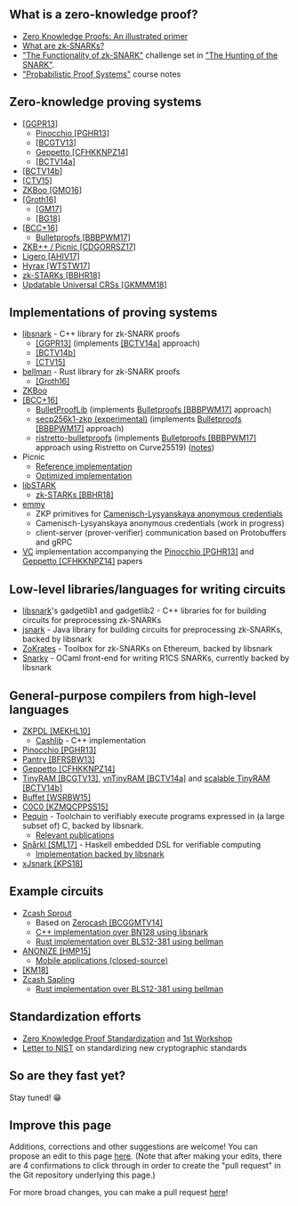 ## What is a zero-knowledge proof?

- [Zero Knowledge Proofs: An illustrated primer](https://blog.cryptographyengineering.com/2014/11/27/zero-knowledge-proofs-illustrated-primer/)
- [What are zk-SNARKs?](https://z.cash/technology/zksnarks.html)
- ["The Functionality of zk-SNARK"](http://qed-it.com/2017/07/challenge-one-the-functionality-of-zk-snark/) challenge set in ["The Hunting of the SNARK"](http://qed-it.com/2017/07/the-hunting-of-the-snark/).
- ["Probabilistic Proof Systems"](http://people.cs.georgetown.edu/jthaler/COSC544.html) course notes

## Zero-knowledge proving systems

- [[GGPR13]](https://eprint.iacr.org/2012/215)
  - [Pinocchio [PGHR13]](https://eprint.iacr.org/2013/279.pdf)
  - [[BCGTV13]](https://eprint.iacr.org/2013/507)
  - [Geppetto [CFHKKNPZ14]](https://eprint.iacr.org/2014/976)
  - [[BCTV14a]](http://eprint.iacr.org/2013/879)
- [[BCTV14b]](https://eprint.iacr.org/2014/595)
- [[CTV15]](https://eprint.iacr.org/2015/377)
- [ZKBoo [GMO16]](https://eprint.iacr.org/2016/163.pdf)
- [[Groth16]](https://eprint.iacr.org/2016/260.pdf)
  - [[GM17]](https://eprint.iacr.org/2017/540.pdf)
  - [[BG18]](https://eprint.iacr.org/2018/187)
- [[BCC+16]](https://eprint.iacr.org/2016/263.pdf)
  - [Bulletproofs [BBBPWM17]](https://web.stanford.edu/~buenz/pubs/bulletproofs.pdf)
- [ZKB++ / Picnic [CDGORRSZ17]](https://eprint.iacr.org/2017/279.pdf)
- [Ligero [AHIV17]](https://acmccs.github.io/papers/p2087-amesA.pdf)
- [Hyrax [WTSTW17]](https://eprint.iacr.org/2017/1132.pdf)
- [zk-STARKs [BBHR18]](https://eprint.iacr.org/2018/046)
- [Updatable Universal CRSs [GKMMM18]](https://eprint.iacr.org/2018/280)

## Implementations of proving systems

- [libsnark](https://github.com/scipr-lab/libsnark) - C++ library for zk-SNARK proofs
  - [[GGPR13]](https://eprint.iacr.org/2013/279.pdf) (implements [[BCTV14a]](http://eprint.iacr.org/2013/879) approach)
  - [[BCTV14b]](https://eprint.iacr.org/2014/595)
  - [[CTV15]](https://eprint.iacr.org/2015/377)
- [bellman](https://github.com/ebfull/bellman/) - Rust library for zk-SNARK proofs
  - [[Groth16]](https://eprint.iacr.org/2016/260.pdf)
- [ZKBoo](https://github.com/Sobuno/ZKBoo)
- [[BCC+16]](https://eprint.iacr.org/2016/263.pdf)
  - [BulletProofLib](https://github.com/bbuenz/BulletProofLib) (implements [Bulletproofs [BBBPWM17]](https://web.stanford.edu/~buenz/pubs/bulletproofs.pdf) approach)
  - [secp256k1-zkp (experimental)](https://github.com/ElementsProject/secp256k1-zkp/pull/16) (implements [Bulletproofs [BBBPWM17]](https://web.stanford.edu/~buenz/pubs/bulletproofs.pdf) approach)
  - [ristretto-bulletproofs](https://github.com/chain/ristretto-bulletproofs/) (implements [Bulletproofs [BBBPWM17]](https://web.stanford.edu/~buenz/pubs/bulletproofs.pdf) approach using Ristretto on Curve25519) ([notes](https://doc-internal.dalek.rs/ristretto_bulletproofs/notes/index.html))
- Picnic
  - [Reference implementation](https://github.com/Microsoft/Picnic)
  - [Optimized implementation](https://github.com/IAIK/Picnic)
- [libSTARK](https://github.com/elibensasson/libSTARK)
  - [zk-STARKs [BBHR18]](https://eprint.iacr.org/2018/046)
- [emmy](https://github.com/xlab-si/emmy)
  - ZKP primitives for [Camenisch-Lysyanskaya anonymous credentials](https://eprint.iacr.org/2001/019.pdf)
  - Camenisch-Lysyanskaya anonymous credentials (work in progress)
  - client-server (prover-verifier) communication based on Protobuffers and gRPC
- [VC](https://archive.codeplex.com/?p=vc) implementation accompanying the [Pinocchio [PGHR13]](https://eprint.iacr.org/2013/279.pdf) and [Geppetto [CFHKKNPZ14]](https://eprint.iacr.org/2014/976) papers

## Low-level libraries/languages for writing circuits

- [libsnark](https://github.com/scipr-lab/libsnark)'s gadgetlib1 and gadgetlib2 - C++ libraries for for building circuits for preprocessing zk-SNARKs
- [jsnark](https://github.com/akosba/jsnark) - Java library for building circuits for preprocessing zk-SNARKs, backed by libsnark
- [ZoKrates](https://github.com/JacobEberhardt/ZoKrates) - Toolbox for zk-SNARKs on Ethereum, backed by libsnark
- [Snarky](https://github.com/o1-labs/snarky) - OCaml front-end for writing R1CS SNARKs, currently backed by libsnark

## General-purpose compilers from high-level languages
- [ZKPDL [MEKHL10]](https://www.usenix.org/legacy/event/sec10/tech/full_papers/Meiklejohn.pdf)
  - [Cashlib](https://github.com/brownie/cashlib) - C++ implementation
- [Pinocchio [PGHR13]](https://eprint.iacr.org/2013/279.pdf)
- [Pantry [BFRSBW13]](https://arifeldman.com/pub/pantry-sosp13.pdf)
- [Geppetto [CFHKKNPZ14]](https://eprint.iacr.org/2014/976)
- [TinyRAM [BCGTV13]](https://eprint.iacr.org/2013/507), [vnTinyRAM [BCTV14a]](http://eprint.iacr.org/2013/879) and [scalable TinyRAM [BCTV14b]](https://eprint.iacr.org/2014/595)
- [Buffet [WSRBW15]](https://cs.nyu.edu/~mwalfish/papers/buffet-ndss15.pdf)
- [C0C0 [KZMQCPPSS15]](https://eprint.iacr.org/2015/1093)
- [Pequin](https://github.com/pepper-project/pequin) - Toolchain to verifiably execute programs expressed in (a large subset of) C,  backed by libsnark.
  - [Relevant publications](https://www.pepper-project.org/#publications) 
- [Snårkl [SML17]](https://link.springer.com/chapter/10.1007%2F978-3-319-73305-0_3) - Haskell embedded DSL for verifiable computing
  - [Implementation backed by libsnark](https://github.com/gstew5/snarkl)
- [xJsnark [KPS18]](https://csdl.computer.org/csdl/proceedings/sp/2018/4353/00/435301a543.pdf)


## Example circuits

- [Zcash Sprout](https://github.com/zcash/zips/blob/master/protocol/protocol.pdf)
  - Based on [Zerocash [BCGGMTV14]](https://www.ieee-security.org/TC/SP2014/papers/Zerocash_c_DecentralizedAnonymousPaymentsfromBitcoin.pdf)
  - [C++ implementation over BN128 using libsnark](https://github.com/zcash/zcash/tree/master/src/zcash/circuit)
  - [Rust implementation over BLS12-381 using bellman](https://github.com/zcash-hackworks/sapling-crypto/tree/master/src/circuit/sprout)
- [ANONIZE [HMP15]](https://eprint.iacr.org/2015/681.pdf)
  - [Mobile applications (closed-source)](https://anonize.org/)
- [[KM18]](https://eprint.iacr.org/2018/176)
- [Zcash Sapling](https://github.com/zcash/zips/blob/master/protocol/sapling.pdf)
  - [Rust implementation over BLS12-381 using bellman](https://github.com/zcash-hackworks/sapling-crypto)

## Standardization efforts

- [Zero Knowledge Proof Standardization](https://zkproof.org/) and [1st Workshop](https://zkproof.org/standards_meetings.html)
- [Letter to NIST](docs/Letter-to-NIST-20160613-Advanced-Crypto.pdf) on standardizing new cryptographic standards


## So are they fast yet?

Stay tuned! 😁

## Improve this page

Additions, corrections and other suggestions are welcome! You can propose an edit to this page [here](https://github.com/ZKProofs/ZKProofs.github.io/edit/master/index.md). (Note that after making your edits, there are 4 confirmations to click through in order to create the "pull request" in the Git repository underlying this page.)

For more broad changes, you can make a pull request [here](https://github.com/ZKProofs/ZKProofs.github.io)!
